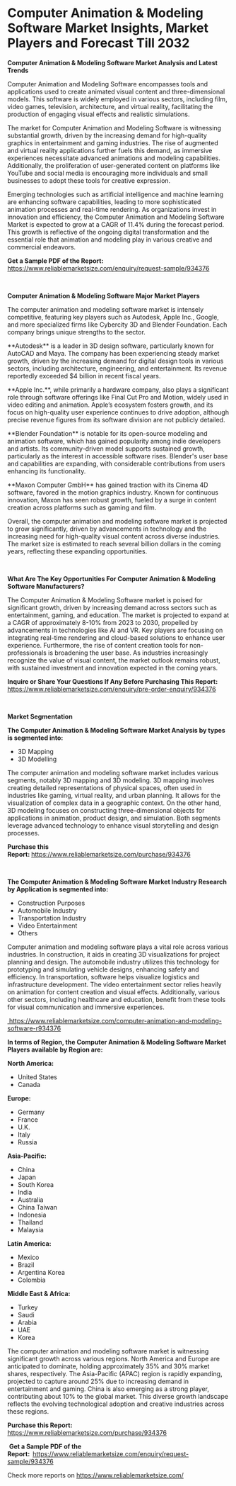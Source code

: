 <p><h1>Computer Animation & Modeling Software Market Insights, Market Players and Forecast Till 2032</h1></p><p><strong>Computer Animation & Modeling Software Market Analysis and Latest Trends</strong></p>
<p><p>Computer Animation and Modeling Software encompasses tools and applications used to create animated visual content and three-dimensional models. This software is widely employed in various sectors, including film, video games, television, architecture, and virtual reality, facilitating the production of engaging visual effects and realistic simulations.</p><p>The market for Computer Animation and Modeling Software is witnessing substantial growth, driven by the increasing demand for high-quality graphics in entertainment and gaming industries. The rise of augmented and virtual reality applications further fuels this demand, as immersive experiences necessitate advanced animations and modeling capabilities. Additionally, the proliferation of user-generated content on platforms like YouTube and social media is encouraging more individuals and small businesses to adopt these tools for creative expression.</p><p>Emerging technologies such as artificial intelligence and machine learning are enhancing software capabilities, leading to more sophisticated animation processes and real-time rendering. As organizations invest in innovation and efficiency, the Computer Animation and Modeling Software Market is expected to grow at a CAGR of 11.4% during the forecast period. This growth is reflective of the ongoing digital transformation and the essential role that animation and modeling play in various creative and commercial endeavors.</p></p>
<p><strong>Get a Sample PDF of the Report:&nbsp;</strong> <a href="https://www.reliablemarketsize.com/enquiry/request-sample/934376?utm_campaign=3262&utm_medium=2&utm_source=Github&utm_content=ia&utm_term=07032025&utm_id=computer-animation-modeling-software">https://www.reliablemarketsize.com/enquiry/request-sample/934376</a></p>
<p>&nbsp;</p>
<p><strong>Computer Animation & Modeling Software Major Market Players</strong></p>
<p><p>The computer animation and modeling software market is intensely competitive, featuring key players such as Autodesk, Apple Inc., Google, and more specialized firms like Cybercity 3D and Blender Foundation. Each company brings unique strengths to the sector.</p><p>**Autodesk** is a leader in 3D design software, particularly known for AutoCAD and Maya. The company has been experiencing steady market growth, driven by the increasing demand for digital design tools in various sectors, including architecture, engineering, and entertainment. Its revenue reportedly exceeded $4 billion in recent fiscal years.</p><p>**Apple Inc.**, while primarily a hardware company, also plays a significant role through software offerings like Final Cut Pro and Motion, widely used in video editing and animation. Apple’s ecosystem fosters growth, and its focus on high-quality user experience continues to drive adoption, although precise revenue figures from its software division are not publicly detailed.</p><p>**Blender Foundation** is notable for its open-source modeling and animation software, which has gained popularity among indie developers and artists. Its community-driven model supports sustained growth, particularly as the interest in accessible software rises. Blender's user base and capabilities are expanding, with considerable contributions from users enhancing its functionality.</p><p>**Maxon Computer GmbH** has gained traction with its Cinema 4D software, favored in the motion graphics industry. Known for continuous innovation, Maxon has seen robust growth, fueled by a surge in content creation across platforms such as gaming and film.</p><p>Overall, the computer animation and modeling software market is projected to grow significantly, driven by advancements in technology and the increasing need for high-quality visual content across diverse industries. The market size is estimated to reach several billion dollars in the coming years, reflecting these expanding opportunities.</p></p>
<p>&nbsp;</p>
<p><strong>What Are The Key Opportunities For Computer Animation & Modeling Software Manufacturers?</strong></p>
<p><p>The Computer Animation & Modeling Software market is poised for significant growth, driven by increasing demand across sectors such as entertainment, gaming, and education. The market is projected to expand at a CAGR of approximately 8-10% from 2023 to 2030, propelled by advancements in technologies like AI and VR. Key players are focusing on integrating real-time rendering and cloud-based solutions to enhance user experience. Furthermore, the rise of content creation tools for non-professionals is broadening the user base. As industries increasingly recognize the value of visual content, the market outlook remains robust, with sustained investment and innovation expected in the coming years.</p></p>
<p><strong>Inquire or Share Your Questions If Any Before Purchasing This Report:</strong> <a href="https://www.reliablemarketsize.com/enquiry/pre-order-enquiry/934376?utm_campaign=3262&utm_medium=2&utm_source=Github&utm_content=ia&utm_term=07032025&utm_id=computer-animation-modeling-software">https://www.reliablemarketsize.com/enquiry/pre-order-enquiry/934376</a></p>
<p>&nbsp;</p>
<p><strong>Market Segmentation</strong></p>
<p><strong>The Computer Animation & Modeling Software Market Analysis by types is segmented into:</strong></p>
<p><ul><li>3D Mapping</li><li>3D Modelling</li></ul></p>
<p><p>The computer animation and modeling software market includes various segments, notably 3D mapping and 3D modeling. 3D mapping involves creating detailed representations of physical spaces, often used in industries like gaming, virtual reality, and urban planning. It allows for the visualization of complex data in a geographic context. On the other hand, 3D modeling focuses on constructing three-dimensional objects for applications in animation, product design, and simulation. Both segments leverage advanced technology to enhance visual storytelling and design processes.</p></p>
<p><strong>Purchase this Report:&nbsp;</strong><a href="https://www.reliablemarketsize.com/purchase/934376?utm_campaign=3262&utm_medium=2&utm_source=Github&utm_content=ia&utm_term=07032025&utm_id=computer-animation-modeling-software">https://www.reliablemarketsize.com/purchase/934376</a></p>
<p>&nbsp;</p>
<p><strong>The Computer Animation & Modeling Software Market Industry Research by Application is segmented into:</strong></p>
<p><ul><li>Construction Purposes</li><li>Automobile Industry</li><li>Transportation Industry</li><li>Video Entertainment</li><li>Others</li></ul></p>
<p><p>Computer animation and modeling software plays a vital role across various industries. In construction, it aids in creating 3D visualizations for project planning and design. The automobile industry utilizes this technology for prototyping and simulating vehicle designs, enhancing safety and efficiency. In transportation, software helps visualize logistics and infrastructure development. The video entertainment sector relies heavily on animation for content creation and visual effects. Additionally, various other sectors, including healthcare and education, benefit from these tools for visual communication and immersive experiences.</p></p>
<p><a href="https://www.reliablemarketsize.com/computer-animation-and-modeling-software-r934376?utm_campaign=3262&utm_medium=2&utm_source=Github&utm_content=ia&utm_term=07032025&utm_id=computer-animation-modeling-software">&nbsp;https://www.reliablemarketsize.com/computer-animation-and-modeling-software-r934376</a></p>
<p><strong>In terms of Region, the Computer Animation & Modeling Software Market Players available by Region are:</strong></p>
<p>
    <p> <strong> North America: </strong>
        <ul>
            <li>United States</li>
            <li>Canada</li>
        </ul>
        </p> 
    <p> <strong> Europe: </strong>
        <ul>
            <li>Germany</li>
            <li>France</li>
            <li>U.K.</li>
            <li>Italy</li>
            <li>Russia</li>
        </ul>
        </p> 
    <p> <strong> Asia-Pacific: </strong>
        <ul>
            <li>China</li>
            <li>Japan</li>
            <li>South Korea</li>
            <li>India</li>
            <li>Australia</li>
            <li>China Taiwan</li>
            <li>Indonesia</li>
            <li>Thailand</li>
            <li>Malaysia</li>
        </ul>
        </p> 
    <p> <strong> Latin America: </strong>
        <ul>
            <li>Mexico</li>
            <li>Brazil</li>
            <li>Argentina Korea</li>
            <li>Colombia</li>
        </ul>
        </p> 
    <p> <strong> Middle East & Africa: </strong>
        <ul>
            <li>Turkey</li>
            <li>Saudi</li>
            <li>Arabia</li>
            <li>UAE</li>
            <li>Korea</li>
        </ul>
    </p>
    </p>
<p><p>The computer animation and modeling software market is witnessing significant growth across various regions. North America and Europe are anticipated to dominate, holding approximately 35% and 30% market shares, respectively. The Asia-Pacific (APAC) region is rapidly expanding, projected to capture around 25% due to increasing demand in entertainment and gaming. China is also emerging as a strong player, contributing about 10% to the global market. This diverse growth landscape reflects the evolving technological adoption and creative industries across these regions.</p></p>
<p><strong>Purchase this Report: </strong><a href="https://www.reliablemarketsize.com/purchase/934376?utm_campaign=3262&utm_medium=2&utm_source=Github&utm_content=ia&utm_term=07032025&utm_id=computer-animation-modeling-software">https://www.reliablemarketsize.com/purchase/934376</a></p>
<p>&nbsp;<strong>Get a Sample PDF of the Report:&nbsp;&nbsp;</strong><a href="https://www.reliablemarketsize.com/enquiry/request-sample/934376?utm_campaign=3262&utm_medium=2&utm_source=Github&utm_content=ia&utm_term=07032025&utm_id=computer-animation-modeling-software">https://www.reliablemarketsize.com/enquiry/request-sample/934376</a></p>
<p><strong></strong></p>
<p>Check more reports on <a href="https://www.reliablemarketsize.com/?utm_campaign=3262&utm_medium=2&utm_source=Github&utm_content=ia&utm_term=07032025&utm_id=computer-animation-modeling-software">https://www.reliablemarketsize.com/</a></p>